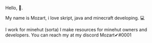 Hello, 👋.

My name is Mozart, i love skript, java and minecraft developing. 💻

I work for minehut (sorta) I make resources for minehut owners and developers. You can reach my at my discord Mozart✔#0001
